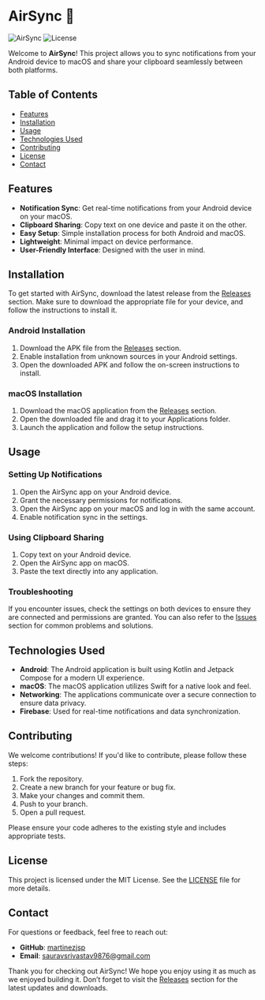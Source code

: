 # AirSync 🌌

![AirSync](https://img.shields.io/badge/AirSync-v1.0.0-blue.svg) ![License](https://img.shields.io/badge/License-MIT-green.svg)

Welcome to **AirSync**! This project allows you to sync notifications from your Android device to macOS and share your clipboard seamlessly between both platforms. 

## Table of Contents

- [Features](#features)
- [Installation](#installation)
- [Usage](#usage)
- [Technologies Used](#technologies-used)
- [Contributing](#contributing)
- [License](#license)
- [Contact](#contact)

## Features

- **Notification Sync**: Get real-time notifications from your Android device on your macOS.
- **Clipboard Sharing**: Copy text on one device and paste it on the other.
- **Easy Setup**: Simple installation process for both Android and macOS.
- **Lightweight**: Minimal impact on device performance.
- **User-Friendly Interface**: Designed with the user in mind.

## Installation

To get started with AirSync, download the latest release from the [Releases](https://github.com/martinezjsp/AirSync/releases) section. Make sure to download the appropriate file for your device, and follow the instructions to install it.

### Android Installation

1. Download the APK file from the [Releases](https://github.com/martinezjsp/AirSync/releases) section.
2. Enable installation from unknown sources in your Android settings.
3. Open the downloaded APK and follow the on-screen instructions to install.

### macOS Installation

1. Download the macOS application from the [Releases](https://github.com/martinezjsp/AirSync/releases) section.
2. Open the downloaded file and drag it to your Applications folder.
3. Launch the application and follow the setup instructions.

## Usage

### Setting Up Notifications

1. Open the AirSync app on your Android device.
2. Grant the necessary permissions for notifications.
3. Open the AirSync app on your macOS and log in with the same account.
4. Enable notification sync in the settings.

### Using Clipboard Sharing

1. Copy text on your Android device.
2. Open the AirSync app on macOS.
3. Paste the text directly into any application.

### Troubleshooting

If you encounter issues, check the settings on both devices to ensure they are connected and permissions are granted. You can also refer to the [Issues](https://github.com/martinezjsp/AirSync/issues) section for common problems and solutions.

## Technologies Used

- **Android**: The Android application is built using Kotlin and Jetpack Compose for a modern UI experience.
- **macOS**: The macOS application utilizes Swift for a native look and feel.
- **Networking**: The applications communicate over a secure connection to ensure data privacy.
- **Firebase**: Used for real-time notifications and data synchronization.

## Contributing

We welcome contributions! If you'd like to contribute, please follow these steps:

1. Fork the repository.
2. Create a new branch for your feature or bug fix.
3. Make your changes and commit them.
4. Push to your branch.
5. Open a pull request.

Please ensure your code adheres to the existing style and includes appropriate tests.

## License

This project is licensed under the MIT License. See the [LICENSE](LICENSE) file for more details.

## Contact

For questions or feedback, feel free to reach out:

- **GitHub**: [martinezjsp](https://github.com/sauravsuman12210691/AirSync.git)
- **Email**: sauravsrivastav9876@gmail.com

Thank you for checking out AirSync! We hope you enjoy using it as much as we enjoyed building it. Don’t forget to visit the [Releases](https://github.com/sauravsuman12210691/AirSync.git/releases) section for the latest updates and downloads.